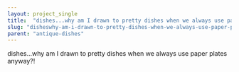 ```yaml
---
layout: project_single
title:  "dishes...why am I drawn to pretty dishes when we always use paper plates anyway?!"
slug: "disheswhy-am-i-drawn-to-pretty-dishes-when-we-always-use-paper-plates-anyway"
parent: "antique-dishes"
---
```

dishes...why am I drawn to pretty dishes when we always use paper plates anyway?!